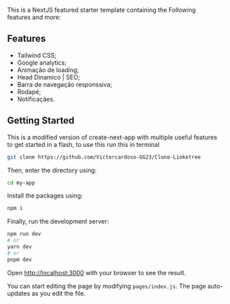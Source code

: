 This is a NextJS featured starter template containing the Following features and more:
## Features

- Tailwind CSS;
- Google analytics;
- Animação de loading;
-  Head Dinamico | SEO;
- Barra de navegação responssiva;
- Rodapé;
- Notificaçães.


## Getting Started

This is a modified version of create-next-app with multiple useful features to get started in a flash, to use this run this in terminal

```bash
git clone https://github.com/Victorcardoso-GG23/Clone-Linketree
```

Then, enter the directory using:
```bash
cd my-app
```

Install the packages using:
```bash
npm i
```

Finally, run the development server:

```bash
npm run dev
# or
yarn dev
# or
pnpm dev
```

Open [http://localhost:3000](http://localhost:3000) with your browser to see the result.

You can start editing the page by modifying `pages/index.js`. The page auto-updates as you edit the file.
